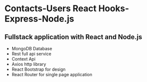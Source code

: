 # Contacts-Users React Hooks-Express-Node.js
 
## Fullstack application with React and Node.js
- MongoDB Database
- Rest full api service
- Context Api 
- Axios http library
- React Bootstrap for design
- React Router for single page application
